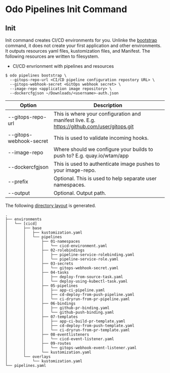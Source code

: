 # Odo Pipelines Init Command


## Init 

Init command creates CI/CD environments for you.  Unlinke the [bootstrap](bootstrap.md) command, it does not create your first application and other environments.   It outputs resources yaml files, kustomization files, and Manifest.  The following resources are written to filesystem.
   
* CI/CD envrionment with pipelines and resources

```shell
$ odo pipelines bootstrap \
  --gitops-repo-url <CI/CD pipeline configuration repostory URL> \
  --gitops-webhook-secret <GitOps webhook secret> \
  --image-repo <application image repository> \
  --dockercfgjson ~/Downloads/<username>-auth.json 
```

| Option                  | Description |
| ----------------------- | ----------- |
| --gitops-repo-url       | This is where your configuration and manifest live. E.g. https://github.com/user/gitops.git|
| --gitops-webhook-secret | This is used to validate incoming hooks. |
| --image-repo            | Where should we configure your builds to push to? E.g. quay.io/wtam/app|
| --dockercfgjson         | This is used to authenticate image pushes to your image-repo. |
| --prefix                | Optional.  This is used to help separate user namespaces. |
| --output                | Optional.  Output path.  |

The following [directory layout](output) is generated.

```shell
.
├── environments
│   └── [cicd]
│       ├── base
│       │   ├── kustomization.yaml
│       │   └── pipelines
│       │       ├── 01-namespaces
│       │       │   └── cicd-environment.yaml
│       │       ├── 02-rolebindings
│       │       │   ├── pipeline-service-rolebinding.yaml
│       │       │   └── pipeline-service-role.yaml
│       │       ├── 03-secrets
│       │       │   └── gitops-webhook-secret.yaml
│       │       ├── 04-tasks
│       │       │   ├── deploy-from-source-task.yaml
│       │       │   └── deploy-using-kubectl-task.yaml
│       │       ├── 05-pipelines
│       │       │   ├── app-ci-pipeline.yaml
│       │       │   ├── cd-deploy-from-push-pipeline.yaml
│       │       │   └── ci-dryrun-from-pr-pipeline.yaml
│       │       ├── 06-bindings
│       │       │   ├── github-pr-binding.yaml
│       │       │   └── github-push-binding.yaml
│       │       ├── 07-templates
│       │       │   ├── app-ci-build-pr-template.yaml
│       │       │   ├── cd-deploy-from-push-template.yaml
│       │       │   └── ci-dryrun-from-pr-template.yaml
│       │       ├── 08-eventlisteners
│       │       │   └── cicd-event-listener.yaml
│       │       ├── 09-routes
│       │       │   └── gitops-webhook-event-listener.yaml
│       │       └── kustomization.yaml
│       └── overlays
│           └── kustomization.yaml
└── pipelines.yaml

```

